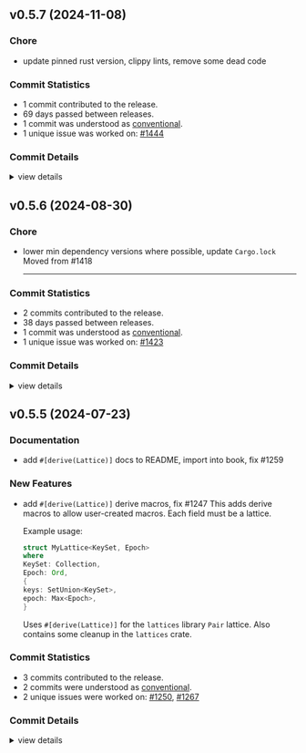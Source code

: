

## v0.5.7 (2024-11-08)

### Chore

 - <csr-id-d5677604e93c07a5392f4229af94a0b736eca382/> update pinned rust version, clippy lints, remove some dead code

### Commit Statistics

<csr-read-only-do-not-edit/>

 - 1 commit contributed to the release.
 - 69 days passed between releases.
 - 1 commit was understood as [conventional](https://www.conventionalcommits.org).
 - 1 unique issue was worked on: [#1444](https://github.com/hydro-project/hydroflow/issues/1444)

### Commit Details

<csr-read-only-do-not-edit/>

<details><summary>view details</summary>

 * **[#1444](https://github.com/hydro-project/hydroflow/issues/1444)**
    - Update pinned rust version, clippy lints, remove some dead code ([`d567760`](https://github.com/hydro-project/hydroflow/commit/d5677604e93c07a5392f4229af94a0b736eca382))
</details>

## v0.5.6 (2024-08-30)

<csr-id-11af32828bab6e4a4264d2635ff71a12bb0bb778/>

### Chore

 - <csr-id-11af32828bab6e4a4264d2635ff71a12bb0bb778/> lower min dependency versions where possible, update `Cargo.lock`
   Moved from #1418
   
   ---------

### Commit Statistics

<csr-read-only-do-not-edit/>

 - 2 commits contributed to the release.
 - 38 days passed between releases.
 - 1 commit was understood as [conventional](https://www.conventionalcommits.org).
 - 1 unique issue was worked on: [#1423](https://github.com/hydro-project/hydroflow/issues/1423)

### Commit Details

<csr-read-only-do-not-edit/>

<details><summary>view details</summary>

 * **[#1423](https://github.com/hydro-project/hydroflow/issues/1423)**
    - Lower min dependency versions where possible, update `Cargo.lock` ([`11af328`](https://github.com/hydro-project/hydroflow/commit/11af32828bab6e4a4264d2635ff71a12bb0bb778))
 * **Uncategorized**
    - Release hydroflow_lang v0.9.0, hydroflow_datalog_core v0.9.0, hydroflow_datalog v0.9.0, hydroflow_deploy_integration v0.9.0, hydroflow_macro v0.9.0, lattices_macro v0.5.6, lattices v0.5.7, multiplatform_test v0.2.0, variadics v0.0.6, pusherator v0.0.8, hydroflow v0.9.0, stageleft_macro v0.3.0, stageleft v0.4.0, stageleft_tool v0.3.0, hydroflow_plus v0.9.0, hydro_deploy v0.9.0, hydro_cli v0.9.0, hydroflow_plus_deploy v0.9.0, safety bump 8 crates ([`0750117`](https://github.com/hydro-project/hydroflow/commit/0750117de7088c01a439b102adeb4c832889f171))
</details>

## v0.5.5 (2024-07-23)

### Documentation

 - <csr-id-b4e226f1305a9631083bb6e9c7e5f01cc7c9aa90/> add `#[derive(Lattice)]` docs to README, import into book, fix #1259

### New Features

 - <csr-id-b3d01c20cae2335a3da2c02343debe677f17786b/> add `#[derive(Lattice)]` derive macros, fix #1247
   This adds derive macros to allow user-created macros. Each field must be
   a lattice.
   
   Example usage:
   ```rust
   struct MyLattice<KeySet, Epoch>
   where
   KeySet: Collection,
   Epoch: Ord,
   {
   keys: SetUnion<KeySet>,
   epoch: Max<Epoch>,
   }
   ```
   
   Uses `#[derive(Lattice)]` for the `lattices` library `Pair` lattice.
   Also contains some cleanup in the `lattices` crate.

### Commit Statistics

<csr-read-only-do-not-edit/>

 - 3 commits contributed to the release.
 - 2 commits were understood as [conventional](https://www.conventionalcommits.org).
 - 2 unique issues were worked on: [#1250](https://github.com/hydro-project/hydroflow/issues/1250), [#1267](https://github.com/hydro-project/hydroflow/issues/1267)

### Commit Details

<csr-read-only-do-not-edit/>

<details><summary>view details</summary>

 * **[#1250](https://github.com/hydro-project/hydroflow/issues/1250)**
    - Add `#[derive(Lattice)]` derive macros, fix #1247 ([`b3d01c2`](https://github.com/hydro-project/hydroflow/commit/b3d01c20cae2335a3da2c02343debe677f17786b))
 * **[#1267](https://github.com/hydro-project/hydroflow/issues/1267)**
    - Add `#[derive(Lattice)]` docs to README, import into book, fix #1259 ([`b4e226f`](https://github.com/hydro-project/hydroflow/commit/b4e226f1305a9631083bb6e9c7e5f01cc7c9aa90))
 * **Uncategorized**
    - Release hydroflow_lang v0.8.0, hydroflow_datalog_core v0.8.0, hydroflow_datalog v0.8.0, hydroflow_macro v0.8.0, lattices_macro v0.5.5, lattices v0.5.6, variadics v0.0.5, pusherator v0.0.7, hydroflow v0.8.0, hydroflow_plus v0.8.0, hydro_deploy v0.8.0, hydro_cli v0.8.0, hydroflow_plus_cli_integration v0.8.0, safety bump 7 crates ([`ca6c16b`](https://github.com/hydro-project/hydroflow/commit/ca6c16b4a7ce35e155fe7fc6c7d1676c37c9e4de))
</details>

